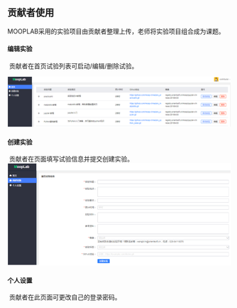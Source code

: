 ## 贡献者使用

MOOPLAB采用的实验项目由贡献者整理上传，老师将实验项目组合成为课题。

####  编辑实验

​            贡献者在首页试验列表可启动/编辑/删除试验。

![img](./images/7-1.png)

 

#### 创建实验

​          贡献者在页面填写试验信息并提交创建实验。                  ![img](./images/7-2.png)

 

#### 个人设置

​          贡献者在此页面可更改自己的登录密码。